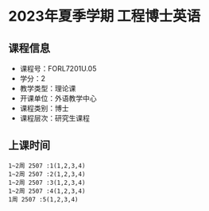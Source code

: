 # 2023年夏季学期 工程博士英语 






## 课程信息

- 课程号：FORL7201U.05
- 学分：2
- 教学类型：理论课
- 开课单位：外语教学中心
- 课程类别：博士
- 课程层次：研究生课程

## 上课时间

```
1~2周 2507 :1(1,2,3,4)
1~2周 2507 :2(1,2,3,4)
1~2周 2507 :3(1,2,3,4)
1~2周 2507 :4(1,2,3,4)
1周 2507 :5(1,2,3,4)
```

